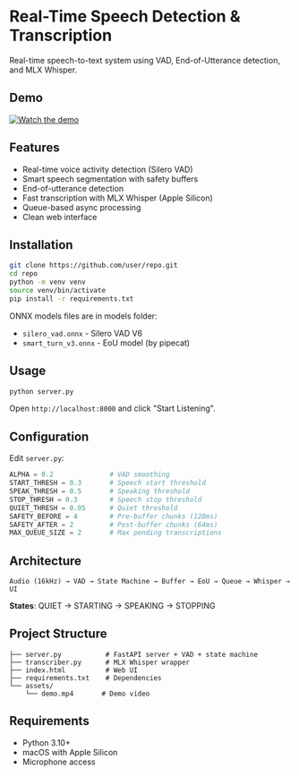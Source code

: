 # Real-Time Speech Detection & Transcription

Real-time speech-to-text system using VAD, End-of-Utterance detection, and MLX Whisper.

## Demo

[![Watch the demo](https://img.youtube.com/vi/uBqNq66qUos/0.jpg)](https://www.youtube.com/watch?v=uBqNq66qUos)

## Features

- Real-time voice activity detection (Silero VAD)
- Smart speech segmentation with safety buffers
- End-of-utterance detection
- Fast transcription with MLX Whisper (Apple Silicon)
- Queue-based async processing
- Clean web interface

## Installation

```bash
git clone https://github.com/user/repo.git
cd repo
python -m venv venv
source venv/bin/activate
pip install -r requirements.txt
```

ONNX models files are in models folder:
- `silero_vad.onnx` - Silero VAD V6
- `smart_turn_v3.onnx` - EoU model (by pipecat)

## Usage

```bash
python server.py
```

Open `http://localhost:8000` and click "Start Listening".

## Configuration

Edit `server.py`:

```python
ALPHA = 0.2              # VAD smoothing
START_THRESH = 0.3       # Speech start threshold
SPEAK_THRESH = 0.5       # Speaking threshold
STOP_THRESH = 0.3        # Speech stop threshold
QUIET_THRESH = 0.05      # Quiet threshold
SAFETY_BEFORE = 4        # Pre-buffer chunks (128ms)
SAFETY_AFTER = 2         # Post-buffer chunks (64ms)
MAX_QUEUE_SIZE = 2       # Max pending transcriptions
```

## Architecture

```
Audio (16kHz) → VAD → State Machine → Buffer → EoU → Queue → Whisper → UI
```

**States**: QUIET → STARTING → SPEAKING → STOPPING

## Project Structure

```
├── server.py           # FastAPI server + VAD + state machine
├── transcriber.py      # MLX Whisper wrapper
├── index.html          # Web UI
├── requirements.txt    # Dependencies
└── assets/
    └── demo.mp4       # Demo video
```

## Requirements

- Python 3.10+
- macOS with Apple Silicon
- Microphone access